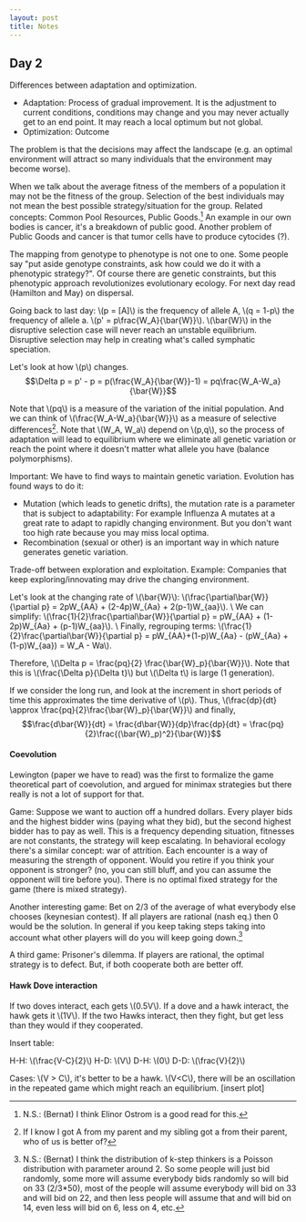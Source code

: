 ```yaml
---
layout: post
title: Notes
---
```

<script src="https://cdn.mathjax.org/mathjax/latest/MathJax.js?config=TeX-AMS-MML_HTMLorMML" type="text/javascript"></script>

## Day 2

Differences between adaptation and optimization.

* Adaptation: Process of gradual improvement. It is the adjustment to current conditions, conditions may change and you may never actually get to an end point. It may reach a local optimum but not global.
* Optimization: Outcome

The problem is that the decisions may affect the landscape (e.g. an optimal environment will attract so many individuals that the environment may become worse).

When we talk about the average fitness of the members of a population it may not be the fitness of the group. Selection of the best individuals may not mean the best possible strategy/situation for the group. Related concepts: Common Pool Resources, Public Goods.[^3] An example in our own bodies is cancer, it's a breakdown of public good. Another problem of Public Goods and cancer is that tumor cells have to produce cytocides (?).

The mapping from genotype to phenotype is not one to one. Some people say "put aside genotype constraints, ask how could we do it with a phenotypic strategy?". Of course there are genetic constraints, but this phenotypic approach revolutionizes evolutionary ecology. For next day read (Hamilton and May) on dispersal.

Going back to last day: \\(p = [A]\\) is the frequency of allele A, \\(q = 1-p\\) the frequency of allele a. \\(p' = p\frac{W_A}{\bar{W}}\\). \\(\bar{W}\\) in the disruptive selection case will never reach an unstable equilibrium. Disruptive selection may help in creating what's called symphatic speciation.

Let's look at how \\(p\\) changes.
$$\Delta p = p' - p = p(\frac{W_A}{\bar{W}}-1) = pq\frac{W_A-W_a}{\bar{W}}$$

Note that \\(pq\\) is a measure of the variation of the initial population. And we can think of \\(\frac{W_A-W_a}{\bar{W}}\\) as a measure of selective differences[^4]. Note that \\(W_A, W_a\\) depend on \\(p,q\\), so the process of adaptation will lead to equilibrium where we eliminate all genetic variation or reach the point where it doesn't matter what allele you have (balance polymorphisms).

Important: We have to find ways to maintain genetic variation. Evolution has found ways to do it:
* Mutation (which leads to genetic drifts), the mutation rate is a parameter that is subject to adaptability: For example Influenza A mutates at a great rate to adapt to rapidly changing environment. But you don't want too high rate because you may miss local optima.
* Recombination (sexual or other) is an important way in which nature generates genetic variation.

Trade-off between exploration and exploitation. Example: Companies that keep exploring/innovating may drive the changing environment.

Let's look at the changing rate of \\(\bar{W}\\): \\(\frac{\partial\bar{W}}{\partial p} = 2pW_{AA} + (2-4p)W_{Aa} + 2(p-1)W_{aa}\\). \\
We can simplify: \\(\frac{1}{2}\frac{\partial\bar{W}}{\partial p} = pW_{AA} + (1-2p)W_{Aa} + (p-1)W_{aa}\\). \\
Finally, regrouping terms: \\(\frac{1}{2}\frac{\partial\bar{W}}{\partial p} = pW_{AA}+(1-p)W_{Aa} - (pW_{Aa} + (1-p)W_{aa}) = W_A - Wa\\).

Therefore, \\(\Delta p = \frac{pq}{2} \frac{\bar{W}_p}{\bar{W}}\\). Note that this is \\(\frac{\Delta p}{\Delta t}\\) but \\(\Delta t\\) is large (1 generation).

If we consider the long run, and look at the increment in short periods of time this approximates the time derivative of \\(p\\). Thus,
\\(\frac{dp}{dt} \approx \frac{pq}{2}\frac{\bar{W}_p}{\bar{W}}\\) and finally,
$$\frac{d\bar{W}}{dt} = \frac{d\bar{W}}{dp}\frac{dp}{dt} = \frac{pq}{2}\frac{(\bar{W}_p)^2}{\bar{W}}$$

#### Coevolution

Lewington (paper we have to read) was the first to formalize the game theoretical part of coevolution, and argued for minimax strategies but there really is not a lot of support for that.

Game: Suppose we want to auction off a hundred dollars. Every player bids and the highest bidder wins (paying what they bid), but the second highest bidder has to pay as well. This is a frequency depending situation, fitnesses are not constants, the strategy will keep escalating. In behavioral ecology there's a similar concept: war of attrition. Each encounter is a way of measuring the strength of opponent. Would you retire if you think your opponent is stronger? (no, you can still bluff, and you can assume the opponent will tire before you). There is no optimal fixed strategy for the game (there is mixed strategy).

Another interesting game: Bet on 2/3 of the average of what everybody else chooses (keynesian contest). If all players are rational (nash eq.) then 0 would be the solution. In general if you keep taking steps taking into account what other players will do you will keep going down.[^5]

A third game: Prisoner's dilemma. If players are rational, the optimal strategy is to defect. But, if both cooperate both are better off.

#### Hawk Dove interaction

If two doves interact, each gets \\(0.5V\\). If a dove and a hawk interact, the hawk gets it \\(1V\\). If the two Hawks interact, then they fight, but get less than they would if they cooperated.

Insert table:

H-H: \\(\frac{V-C}{2}\\)
H-D: \\(V\\)
D-H: \\(0\\)
D-D: \\(\frac{V}{2}\\)

Cases: \\(V > C\\), it's better to be a hawk. \\(V<C\\), there will be an oscillation in the repeated game which might reach an equilibrium. [insert plot]

[^3]: N.S.: (Bernat) I think Elinor Ostrom is a good read for this.
[^4]: If I know I got A from my parent and my sibling got a from their parent, who of us is better of?
[^5]: N.S.: (Bernat) I think the distribution of k-step thinkers is a Poisson distribution with parameter around 2. So some people will just bid randomly, some more will assume everybody bids randomly so will bid on 33 (2/3*50), most of the people will assume everybody will bid on 33 and will bid on 22, and then less people will assume that and will bid on 14, even less will bid on 6, less on 4, etc.

